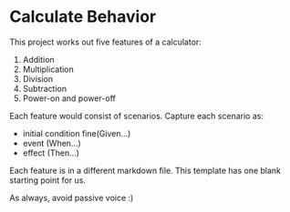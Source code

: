 # Calculate Behavior

This project works out five features of a calculator:

1. Addition
1. Multiplication
1. Division
1. Subtraction
1. Power-on and power-off

Each feature would consist of scenarios.
Capture each scenario as:

- initial condition fine(Given...)
- event (When...)
- effect (Then...)

Each feature is in a different markdown file.
This template has one blank starting point for us.

As always, avoid passive voice :)
